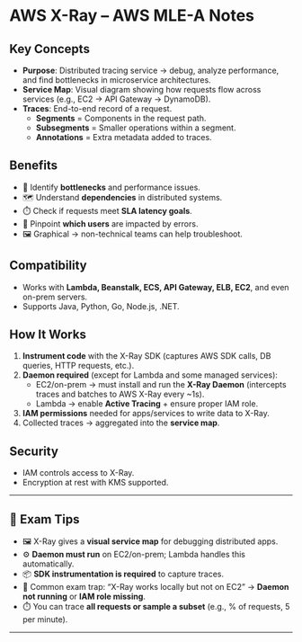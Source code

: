 # AWS X-Ray – AWS MLE-A Notes

## Key Concepts
- **Purpose**: Distributed tracing service → debug, analyze performance, and find bottlenecks in microservice architectures.  
- **Service Map**: Visual diagram showing how requests flow across services (e.g., EC2 → API Gateway → DynamoDB).  
- **Traces**: End-to-end record of a request.  
  - **Segments** = Components in the request path.  
  - **Subsegments** = Smaller operations within a segment.  
  - **Annotations** = Extra metadata added to traces.  

## Benefits
- 🔎 Identify **bottlenecks** and performance issues.  
- 🗺️ Understand **dependencies** in distributed systems.  
- ⏱️ Check if requests meet **SLA latency goals**.  
- 👤 Pinpoint **which users** are impacted by errors.  
- 🖼️ Graphical → non-technical teams can help troubleshoot.  

## Compatibility
- Works with **Lambda, Beanstalk, ECS, API Gateway, ELB, EC2**, and even on-prem servers.  
- Supports Java, Python, Go, Node.js, .NET.  

## How It Works
1. **Instrument code** with the X-Ray SDK (captures AWS SDK calls, DB queries, HTTP requests, etc.).  
2. **Daemon required** (except for Lambda and some managed services):  
   - EC2/on-prem → must install and run the **X-Ray Daemon** (intercepts traces and batches to AWS X-Ray every ~1s).  
   - Lambda → enable **Active Tracing** + ensure proper IAM role.  
3. **IAM permissions** needed for apps/services to write data to X-Ray.  
4. Collected traces → aggregated into the **service map**.  

## Security
- IAM controls access to X-Ray.  
- Encryption at rest with KMS supported.  

---

## 🔑 Exam Tips
- 🖼️ X-Ray gives a **visual service map** for debugging distributed apps.  
- ⚙️ **Daemon must run** on EC2/on-prem; Lambda handles this automatically.  
- 📦 **SDK instrumentation is required** to capture traces.  
- 🚨 Common exam trap: “X-Ray works locally but not on EC2” → **Daemon not running** or **IAM role missing**.  
- ⏱️ You can trace **all requests or sample a subset** (e.g., % of requests, 5 per minute).  

---
